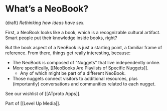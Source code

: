 # What’s a NeoBook?
(draft) 
*Rethinking how ideas have sex.* 

First, a NeoBook looks like a book, which is a recognizable cultural artifact. Smart people put their knowledge inside books, right? 

But the book aspect of a NeoBook is just a starting point, a familiar frame of reference. From there, things get really interesting, because:

- The NeoBook is composed of "Nuggets" that live independently online. 
- More specifically, [[NeoBooks Are Playlists of Specific Nuggets]].
	- Any of which might be part of a different NeoBook.
- Those nuggets connect visitors to additional resources, plus (importantly) conversations and communities related to each nugget. 

See our wishlist of [[ATproto Apps]]. 

Part of [[Level Up Media]]. 